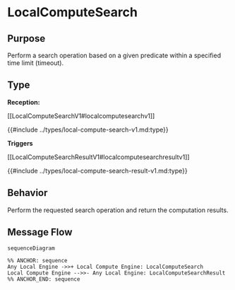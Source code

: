<div class="message">

# LocalComputeSearch

## Purpose

<!-- --8<-- [start:purpose] -->
Perform a search operation based on a given predicate within a specified time limit (timeout).
<!-- --8<-- [end:purpose] -->

## Type

<!-- --8<-- [start:type] -->
**Reception:**

[[LocalComputeSearchV1#localcomputesearchv1]]

{{#include ../types/local-compute-search-v1.md:type}}

**Triggers**

[[LocalComputeSearchResultV1#localcomputesearchresultv1]]

{{#include ../types/local-compute-search-result-v1.md:type}}

<!-- --8<-- [end:type] -->

## Behavior

<!-- --8<-- [start:behavior] -->
Perform the requested search operation and return the computation results.
<!-- --8<-- [end:behavior] -->


## Message Flow

<!-- --8<-- [start:messages] -->
```mermaid
sequenceDiagram

%% ANCHOR: sequence
Any Local Engine ->>+ Local Compute Engine: LocalComputeSearch
Local Compute Engine -->>- Any Local Engine: LocalComputeSearchResult
%% ANCHOR_END: sequence
```

<!-- --8<-- [end:messages] -->

</div>